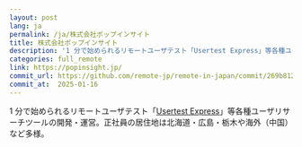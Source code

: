 ```yaml
---
layout: post
lang: ja
permalink: /ja/株式会社ポップインサイト
title: 株式会社ポップインサイト
description: '1 分で始められるリモートユーザテスト「Usertest Express」等各種ユーザリサーチツールの開発・運営。正社員の居住地は北海道・広島・栃木や海外（中国）など多様。'
categories: full_remote
link: https://popinsight.jp/
commit_url: https://github.com/remote-jp/remote-in-japan/commit/269b8121aa196f71e3b6ae053662484bf0056892
commit_at:  2025-01-16
---
```


<p>1 分で始められるリモートユーザテスト「<a href="https://usertesting.jp/express">Usertest Express</a>」等各種ユーザリサーチツールの開発・運営。正社員の居住地は北海道・広島・栃木や海外（中国）など多様。</p>
